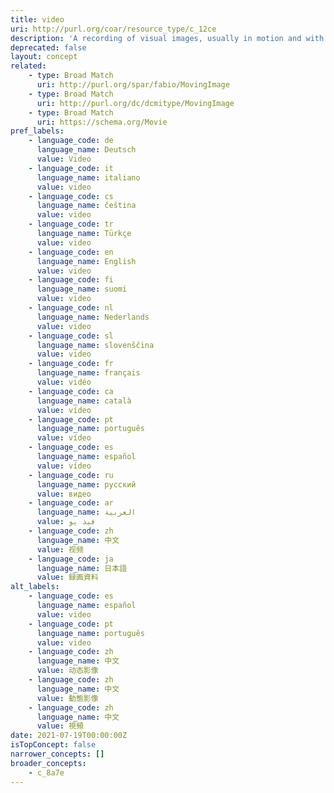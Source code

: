 ```yaml
---
title: video
uri: http://purl.org/coar/resource_type/c_12ce
description: 'A recording of visual images, usually in motion and with sound accompaniment. [Source: http://www.ifla.org/files/assets/cataloguing/isbd/isbd-cons_20110321.pdf ]'
deprecated: false
layout: concept
related:
    - type: Broad Match
      uri: http://purl.org/spar/fabio/MovingImage
    - type: Broad Match
      uri: http://purl.org/dc/dcmitype/MovingImage
    - type: Broad Match
      uri: https://schema.org/Movie
pref_labels:
    - language_code: de
      language_name: Deutsch
      value: Video
    - language_code: it
      language_name: italiano
      value: video
    - language_code: cs
      language_name: čeština
      value: video
    - language_code: tr
      language_name: Türkçe
      value: video
    - language_code: en
      language_name: English
      value: video
    - language_code: fi
      language_name: suomi
      value: video
    - language_code: nl
      language_name: Nederlands
      value: video
    - language_code: sl
      language_name: slovenščina
      value: video
    - language_code: fr
      language_name: français
      value: vidéo
    - language_code: ca
      language_name: català
      value: vídeo
    - language_code: pt
      language_name: português
      value: vídeo
    - language_code: es
      language_name: español
      value: vídeo
    - language_code: ru
      language_name: русский
      value: видео
    - language_code: ar
      language_name: العربية
      value: فيد يو
    - language_code: zh
      language_name: 中文
      value: 视频
    - language_code: ja
      language_name: 日本語
      value: 録画資料
alt_labels:
    - language_code: es
      language_name: español
      value: video
    - language_code: pt
      language_name: português
      value: video
    - language_code: zh
      language_name: 中文
      value: 动态影像
    - language_code: zh
      language_name: 中文
      value: 動態影像
    - language_code: zh
      language_name: 中文
      value: 視頻
date: 2021-07-19T00:00:00Z
isTopConcept: false
narrower_concepts: []
broader_concepts:
    - c_8a7e
---
```


